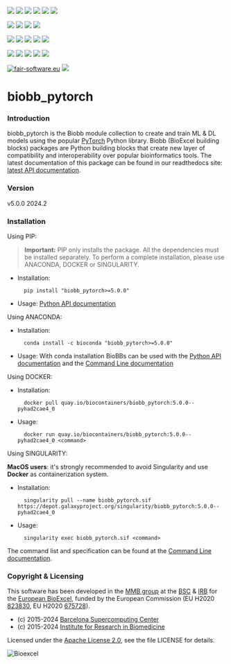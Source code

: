 [![](https://img.shields.io/github/v/tag/bioexcel/biobb_pytorch?label=Version)](https://GitHub.com/bioexcel/biobb_pytorch/tags/)
[![](https://img.shields.io/pypi/v/biobb-pytorch.svg?label=Pypi)](https://pypi.python.org/pypi/biobb-pytorch/)
[![](https://img.shields.io/conda/vn/bioconda/biobb_pytorch?label=Conda)](https://anaconda.org/bioconda/biobb_pytorch)
[![](https://img.shields.io/conda/dn/bioconda/biobb_pytorch?label=Conda%20Downloads)](https://anaconda.org/bioconda/biobb_pytorch)
[![](https://img.shields.io/badge/Docker-Quay.io-blue)](https://quay.io/repository/biocontainers/biobb_pytorch?tab=tags)
[![](https://img.shields.io/badge/Singularity-GalaxyProject-blue)](https://depot.galaxyproject.org/singularity/biobb_pytorch:5.0.0--pyhad2cae4_0)

[![](https://img.shields.io/badge/OS-Unix%20%7C%20MacOS-blue)](https://github.com/bioexcel/biobb_pytorch)
[![](https://img.shields.io/pypi/pyversions/biobb-pytorch.svg?label=Python%20Versions)](https://pypi.org/project/biobb-pytorch/)
[![](https://img.shields.io/badge/License-Apache%202.0-blue.svg)](https://opensource.org/licenses/Apache-2.0)
[![](https://img.shields.io/badge/Open%20Source%3f-Yes!-blue)](https://github.com/bioexcel/biobb_pytorch)

[![](https://readthedocs.org/projects/biobb-pytorch/badge/?version=latest&label=Docs)](https://biobb-pytorch.readthedocs.io/en/latest/?badge=latest)
[![](https://img.shields.io/website?down_message=Offline&label=Biobb%20Website&up_message=Online&url=https%3A%2F%2Fmmb.irbbarcelona.org%2Fbiobb%2F)](https://mmb.irbbarcelona.org/biobb/)
[![](https://img.shields.io/badge/Youtube-tutorials-blue?logo=youtube&logoColor=red)](https://www.youtube.com/@BioExcelCoE/search?query=biobb)
[![](https://zenodo.org/badge/DOI/10.1038/s41597-019-0177-4.svg)](https://doi.org/10.1038/s41597-019-0177-4)
[![](https://img.shields.io/endpoint?color=brightgreen&url=https%3A%2F%2Fapi.juleskreuer.eu%2Fcitation-badge.php%3Fshield%26doi%3D10.1038%2Fs41597-019-0177-4)](https://www.nature.com/articles/s41597-019-0177-4#citeas)

[![](https://docs.bioexcel.eu/biobb_pytorch/junit/testsbadge.svg)](https://docs.bioexcel.eu/biobb_pytorch/junit/report.html)
[![](https://docs.bioexcel.eu/biobb_pytorch/coverage/coveragebadge.svg)](https://docs.bioexcel.eu/biobb_pytorch/coverage/)
[![](https://docs.bioexcel.eu/biobb_pytorch/flake8/flake8badge.svg)](https://docs.bioexcel.eu/biobb_pytorch/flake8/)
[![](https://img.shields.io/github/last-commit/bioexcel/biobb_pytorch?label=Last%20Commit)](https://github.com/bioexcel/biobb_pytorch/commits/master)
[![](https://img.shields.io/github/issues/bioexcel/biobb_pytorch.svg?color=brightgreen&label=Issues)](https://GitHub.com/bioexcel/biobb_pytorch/issues/)

[![fair-software.eu](https://img.shields.io/badge/fair--software.eu-%E2%97%8F%20%20%E2%97%8F%20%20%E2%97%8F%20%20%E2%97%8F%20%20%E2%97%8F-green)](https://fair-software.eu)
[![](https://www.bestpractices.dev/projects/8847/badge)](https://www.bestpractices.dev/projects/8847)

[](https://bestpractices.coreinfrastructure.org/projects/8847/badge)

[//]: # (The previous line invisible link is for compatibility with the howfairis script https://github.com/fair-software/howfairis-github-action/tree/main wich uses the old bestpractices URL)


# biobb_pytorch

### Introduction
biobb_pytorch is the Biobb module collection to create and train ML & DL models using the popular [PyTorch](https://pytorch.org/) Python library.
Biobb (BioExcel building blocks) packages are Python building blocks that
create new layer of compatibility and interoperability over popular
bioinformatics tools.
The latest documentation of this package can be found in our readthedocs site:
[latest API documentation](http://biobb-pytorch.readthedocs.io/en/latest/).

### Version
v5.0.0 2024.2

### Installation
Using PIP:

> **Important:** PIP only installs the package. All the dependencies must be installed separately. To perform a complete installation, please use ANACONDA, DOCKER or SINGULARITY.

* Installation:


        pip install "biobb_pytorch>=5.0.0"


* Usage: [Python API documentation](https://biobb-pytorch.readthedocs.io/en/latest/modules.html)

Using ANACONDA:

* Installation:


        conda install -c bioconda "biobb_pytorch>=5.0.0"


* Usage: With conda installation BioBBs can be used with the [Python API documentation](https://biobb-pytorch.readthedocs.io/en/latest/modules.html) and the [Command Line documentation](https://biobb-pytorch.readthedocs.io/en/latest/command_line.html)

Using DOCKER:

* Installation:


        docker pull quay.io/biocontainers/biobb_pytorch:5.0.0--pyhad2cae4_0


* Usage:


        docker run quay.io/biocontainers/biobb_pytorch:5.0.0--pyhad2cae4_0 <command>


Using SINGULARITY:

**MacOS users**: it's strongly recommended to avoid Singularity and use **Docker** as containerization system.

* Installation:


        singularity pull --name biobb_pytorch.sif https://depot.galaxyproject.org/singularity/biobb_pytorch:5.0.0--pyhad2cae4_0


* Usage:


        singularity exec biobb_pytorch.sif <command>


The command list and specification can be found at the [Command Line documentation](https://biobb-pytorch.readthedocs.io/en/latest/command_line.html).


### Copyright & Licensing
This software has been developed in the [MMB group](http://mmb.irbbarcelona.org) at the [BSC](http://www.bsc.es/) & [IRB](https://www.irbbarcelona.org/) for the [European BioExcel](http://bioexcel.eu/), funded by the European Commission (EU H2020 [823830](http://cordis.europa.eu/projects/823830), EU H2020 [675728](http://cordis.europa.eu/projects/675728)).

* (c) 2015-2024 [Barcelona Supercomputing Center](https://www.bsc.es/)
* (c) 2015-2024 [Institute for Research in Biomedicine](https://www.irbbarcelona.org/)

Licensed under the
[Apache License 2.0](https://www.apache.org/licenses/LICENSE-2.0), see the file LICENSE for details.

![](https://bioexcel.eu/wp-content/uploads/2019/04/Bioexcell_logo_1080px_transp.png "Bioexcel")
